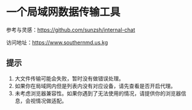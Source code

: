 # 一个局域网数据传输工具
参考与灵感：https://github.com/sunzsh/internal-chat

访问地址：https://www.southernmd.us.kg

## 提示
1. 大文件传输可能会失败，暂时没有做错误处理。
2. 如果你在局域网内但是列表内没有对应设备，请先查看是否开启代理。
3. 未考虑浏览器兼容性。如果你遇到了无法使用的情况，请提供你的浏览器信息，会视情况做适配。

